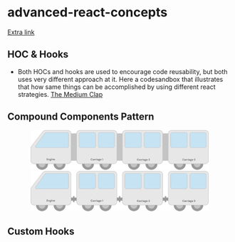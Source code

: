 # advanced-react-concepts

[Extra link](https://dev-advanced-react-patterns-ultrasimplified.netlify.app/the-medium-clap)

## HOC & Hooks

- Both HOCs and hooks are used to encourage code reusability, but both uses very different approach at it. Here a codesandbox that illustrates that how same things can be accomplished by using different react strategies.
  [The Medium Clap](https://codesandbox.io/s/the-medium-clap-6r64hf?file=/src/components/Clap/Clap.js)

## Compound Components Pattern

<p align="center">
<img src="./style2.svg" width="400px"/>
<img src="./style1.svg" width="400px"/>
</p>

## Custom Hooks
